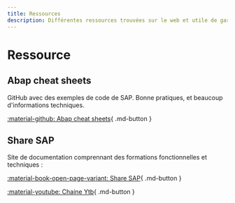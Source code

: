 ```yaml
---
title: Ressources
description: Différentes ressources trouvées sur le web et utile de garder à l'avenir.
---
```


# Ressource

## Abap cheat sheets 
GitHub avec des exemples de code de SAP. Bonne pratiques, et beaucoup d'informations techniques.

[:material-github: Abap cheat sheets](https://github.com/SAP-samples/abap-cheat-sheets){ .md-button }

## Share SAP
Site de documentation comprennant des formations fonctionnelles et techniques :

[:material-book-open-page-variant: Share SAP](http://mickael.quesnot.free.fr/index.html){ .md-button }

[:material-youtube: Chaine Ytb](https://www.youtube.com/@MrSharesap/videos){ .md-button }
